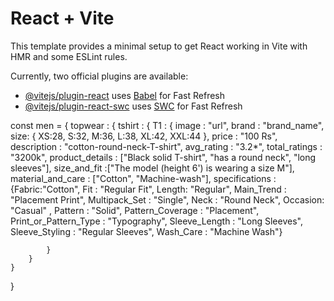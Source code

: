# React + Vite

This template provides a minimal setup to get React working in Vite with HMR and some ESLint rules.

Currently, two official plugins are available:

- [@vitejs/plugin-react](https://github.com/vitejs/vite-plugin-react/blob/main/packages/plugin-react/README.md) uses [Babel](https://babeljs.io/) for Fast Refresh
- [@vitejs/plugin-react-swc](https://github.com/vitejs/vite-plugin-react-swc) uses [SWC](https://swc.rs/) for Fast Refresh



const men = {
    topwear : {
        tshirt : {
            T1 : { image : "url", brand : "brand_name", size: { XS:28, S:32, M:36, L:38, XL:42, XXL:44 }, price : "100 Rs", description : "cotton-round-neck-T-shirt", avg_rating :   "3.2*", total_ratings : "3200k", product_details  : ["Black solid T-shirt", "has a round neck", "long sleeves"], size_and_fit :["The model (height 6') is wearing a size M"], 
            material_and_care : ["Cotton", "Machine-wash"], 
            specifications : 
                {Fabric:"Cotton", Fit : "Regular Fit", Length: "Regular", Main_Trend : "Placement Print", Multipack_Set : "Single", Neck : "Round Neck", Occasion: "Casual" , Pattern : "Solid", Pattern_Coverage : "Placement", Print_or_Pattern_Type : "Typography", Sleeve_Length : "Long Sleeves", Sleeve_Styling : "Regular Sleeves", Wash_Care : "Machine Wash"}
            
            }            
        }
    }
}
